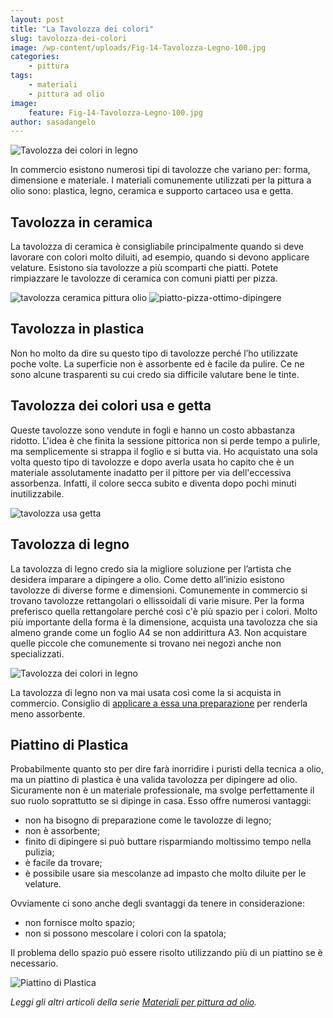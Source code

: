 ```yaml
---
layout: post
title: "La Tavolozza dei colori"
slug: tavolozza-dei-colori
image: /wp-content/uploads/Fig-14-Tavolozza-Legno-100.jpg
categories:
    - pittura
tags:
    - materiali
    - pittura ad olio
image:
    feature: Fig-14-Tavolozza-Legno-100.jpg
author: sasadangelo
---
```


![Tavolozza dei colori in legno](https://www.disegnoepittura.it/wp-content/uploads/Fig-14-Tavolozza-Legno-100.jpg)

In commercio esistono numerosi tipi di tavolozze che variano per: forma, dimensione e materiale. I materiali comunemente utilizzati per la pittura a olio sono: plastica, legno, ceramica e supporto cartaceo usa e getta.

## Tavolozza in ceramica

La tavolozza di ceramica è consigliabile principalmente quando si deve lavorare con colori molto diluiti, ad esempio, quando si devono applicare velature. Esistono sia tavolozze a più scomparti che piatti. Potete rimpiazzare le tavolozze di ceramica con comuni piatti per pizza.

![tavolozza ceramica pittura olio](https://www.disegnoepittura.it/wp-content/uploads/tavolozza-ceramica-pittura-olio.jpg "tavolozza ceramica pittura olio") ![](https://www.disegnoepittura.it/wp-content/uploads/piatto-pizza-ottimo-dipingere.jpg "piatto-pizza-ottimo-dipingere")

## Tavolozza in plastica

Non ho molto da dire su questo tipo di tavolozze perché l’ho utilizzate poche volte. La superficie non è assorbente ed è facile da pulire. Ce ne sono alcune trasparenti su cui credo sia difficile valutare bene le tinte.

## Tavolozza dei colori usa e getta

Queste tavolozze sono vendute in fogli e hanno un costo abbastanza ridotto. L'idea è che finita la sessione pittorica non si perde tempo a pulirle, ma semplicemente si strappa il foglio e si butta via. Ho acquistato una sola volta questo tipo di tavolozze e dopo averla usata ho capito che è un materiale assolutamente inadatto per il pittore per via dell'eccessiva assorbenza. Infatti, il colore secca subito e diventa dopo pochi minuti inutilizzabile.

![tavolozza usa getta](https://www.disegnoepittura.it/wp-content/uploads/tavolozza-usa-getta.jpg "tavolozza usa getta")

## Tavolozza di legno

La tavolozza di legno credo sia la migliore soluzione per l’artista che desidera imparare a dipingere a olio. Come detto all’inizio esistono tavolozze di diverse forme e dimensioni. Comunemente in commercio si trovano tavolozze rettangolari o ellissoidali di varie misure. Per la forma preferisco quella rettangolare perché così c'è più spazio per i colori. Molto più importante della forma è la dimensione, acquista una tavolozza che sia almeno grande come un foglio A4 se non addirittura A3. Non acquistare quelle piccole che comunemente si trovano nei negozi anche non specializzati.

![Tavolozza dei colori in legno](https://www.disegnoepittura.it/wp-content/uploads/pulire-tavolozza-9.jpg "Tavolozza dei colori in legno")

La tavolozza di legno non va mai usata così come la si acquista in commercio. Consiglio di [applicare a essa una preparazione](https://www.disegnoepittura.it/tavolozza-dei-colori-olio/) per renderla meno assorbente.

## Piattino di Plastica

Probabilmente quanto sto per dire farà inorridire i puristi della tecnica a olio, ma un piattino di plastica è una valida tavolozza per dipingere ad olio. Sicuramente non è un materiale professionale, ma svolge perfettamente il suo ruolo soprattutto se si dipinge in casa. Esso offre numerosi vantaggi:

- non ha bisogno di preparazione come le tavolozze di legno;
- non è assorbente;
- finito di dipingere si può buttare risparmiando moltissimo tempo nella pulizia;
- è facile da trovare;
- è possibile usare sia mescolanze ad impasto che molto diluite per le velature.

Ovviamente ci sono anche degli svantaggi da tenere in considerazione:

- non fornisce molto spazio;
- non si possono mescolare i colori con la spatola;

Il problema dello spazio può essere risolto utilizzando più di un piattino se è necessario.

![Piattino di Plastica](https://www.disegnoepittura.it/wp-content/uploads/Fig-15-Piattino-Plastica-450.jpg)

_Leggi gli altri articoli della serie [Materiali per pittura ad olio](/materiali-per-pittura-ad-olio/ "Materiali per pittura ad olio")._

